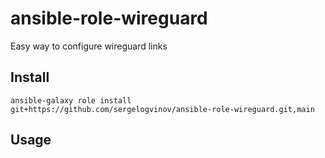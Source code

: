 # ansible-role-wireguard

Easy way to configure wireguard links

## Install

```shell
ansible-galaxy role install git+https://github.com/sergelogvinov/ansible-role-wireguard.git,main
```

## Usage
